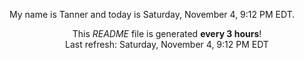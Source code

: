 My name is Tanner and today is Saturday, November 4, 9:12 PM EDT.

<p align="center">This <i>README</i> file is generated <b>every 3 hours</b>!</br>Last refresh: Saturday, November 4, 9:12 PM EDT<br /></p>

